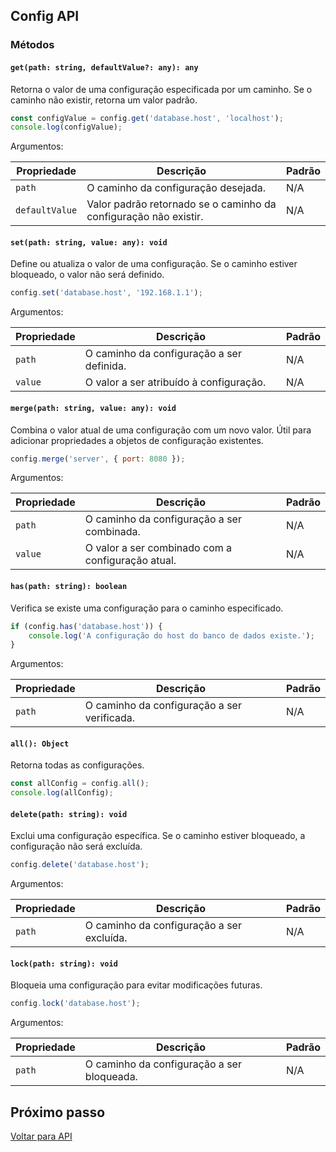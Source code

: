 ## Config API

### Métodos

#### `get(path: string, defaultValue?: any): any`

Retorna o valor de uma configuração especificada por um caminho. Se o caminho não existir, retorna um valor padrão.

```javascript
const configValue = config.get('database.host', 'localhost');
console.log(configValue);
```

Argumentos:

| Propriedade    | Descrição                           | Padrão |
| -------------- | ----------------------------------- | ------ |
| `path`         | O caminho da configuração desejada. | N/A    |
| `defaultValue` | Valor padrão retornado se o caminho da configuração não existir. | N/A |

#### `set(path: string, value: any): void`

Define ou atualiza o valor de uma configuração. Se o caminho estiver bloqueado, o valor não será definido.

```javascript
config.set('database.host', '192.168.1.1');
```

Argumentos:

| Propriedade | Descrição                           | Padrão |
| ----------- | ----------------------------------- | ------ |
| `path`      | O caminho da configuração a ser definida. | N/A    |
| `value`     | O valor a ser atribuído à configuração. | N/A    |

#### `merge(path: string, value: any): void`

Combina o valor atual de uma configuração com um novo valor. Útil para adicionar propriedades a objetos de configuração existentes.

```javascript
config.merge('server', { port: 8080 });
```

Argumentos:

| Propriedade | Descrição                           | Padrão |
| ----------- | ----------------------------------- | ------ |
| `path`      | O caminho da configuração a ser combinada. | N/A    |
| `value`     | O valor a ser combinado com a configuração atual. | N/A    |

#### `has(path: string): boolean`

Verifica se existe uma configuração para o caminho especificado.

```javascript
if (config.has('database.host')) {
    console.log('A configuração do host do banco de dados existe.');
}
```

Argumentos:

| Propriedade | Descrição                           | Padrão |
| ----------- | ----------------------------------- | ------ |
| `path`      | O caminho da configuração a ser verificada. | N/A    |

#### `all(): Object`

Retorna todas as configurações.

```javascript
const allConfig = config.all();
console.log(allConfig);
```

#### `delete(path: string): void`

Exclui uma configuração específica. Se o caminho estiver bloqueado, a configuração não será excluída.

```javascript
config.delete('database.host');
```

Argumentos:

| Propriedade | Descrição                           | Padrão |
| ----------- | ----------------------------------- | ------ |
| `path`      | O caminho da configuração a ser excluída. | N/A    |

#### `lock(path: string): void`

Bloqueia uma configuração para evitar modificações futuras.

```javascript
config.lock('database.host');
```

Argumentos:

| Propriedade | Descrição                           | Padrão |
| ----------- | ----------------------------------- | ------ |
| `path`      | O caminho da configuração a ser bloqueada. | N/A    |

## Próximo passo

[Voltar para API](./4-API.md)
